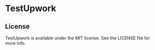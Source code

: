 # TestUpwork

## License

TestUpwork is available under the MIT license. See the LICENSE file for more info.

